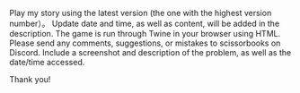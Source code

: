 Play my story using the latest version (the one with the highest version number）。 Update date and time, as well as content, will be added in the description.
The game is run through Twine in your browser using HTML.
Please send any comments, suggestions, or mistakes to scissorbooks on Discord. Include a screenshot and description of the problem, as well as the date/time accessed.

Thank you!
